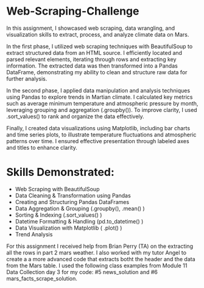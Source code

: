 # Web-Scraping-Challenge
In this assignment, I showcased web scraping, data wrangling, and visualization skills to extract, process, and analyze climate data on Mars.

In the first phase, I utilized web scraping techniques with BeautifulSoup to extract structured data from an HTML source. I efficiently located and parsed relevant elements, iterating through rows and extracting key information. The extracted data was then transformed into a Pandas DataFrame, demonstrating my ability to clean and structure raw data for further analysis.

In the second phase, I applied data manipulation and analysis techniques using Pandas to explore trends in Martian climate. I calculated key metrics such as average minimum temperature and atmospheric pressure by month, leveraging grouping and aggregation (.groupby()). To improve clarity, I used .sort_values() to rank and organize the data effectively.

Finally, I created data visualizations using Matplotlib, including bar charts and time series plots, to illustrate temperature fluctuations and atmospheric patterns over time. I ensured effective presentation through labeled axes and titles to enhance clarity.

# Skills Demonstrated:
* Web Scraping with BeautifulSoup
* Data Cleaning & Transformation using Pandas
* Creating and Structuring Pandas DataFrames
* Data Aggregation & Grouping (.groupby(), .mean() )
* Sorting & Indexing (.sort_values() )
* Datetime Formatting & Handling (pd.to_datetime() )
* Data Visualization with Matplotlib ( .plot() )
* Trend Analysis


For this assignment I received help from Brian Perry (TA) on the extracting all the rows in part 2 mars weather.  I also worked with my tutor Angel to create a a more advanced code that extracts botht the header and the data from the Mars table. I used the following class examples from Module 11 Data Collection day 3 for my code: #5 news_solution and #6 mars_facts_scrape_solution.  